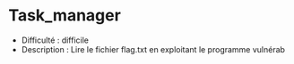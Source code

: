 # Task_manager
 
 + Difficulté : difficile
 + Description : Lire le fichier flag.txt en exploitant le programme vulnérab